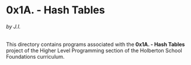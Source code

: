 <h1>0x1A. - Hash Tables</h1>
<h6>by J.I.</h6>

This directory contains programs associated with the<strong> 0x1A. - Hash Tables </strong>project of the Higher Level Programming section of the Holberton School Foundations curriculum.
